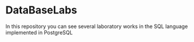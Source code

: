 # DataBaseLabs
In this repository you can see several laboratory works in the SQL language implemented in PostgreSQL
 
 